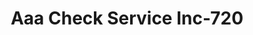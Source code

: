 ---
f_zip-code: 81003
f_state-code: CO
title: Aaa Check Service Inc-720
f_phone: 719-544-7887
f_city-only: Pueblo
f_address: 115 W 8th Street Pueblo
f_location-unique-id: '720'
slug: aaa-check-service-inc-720
updated-on: '2024-05-30T13:46:58.046Z'
created-on: '2024-05-30T13:36:59.803Z'
published-on: '2024-05-30T13:54:32.469Z'
f_city-state: cms/city/pueblo-co.md
f_company: cms/company/aaa-check-service-inc.md
f_state: cms/state/colorado.md
layout: '[payday-loan].html'
tags: payday-loan
---